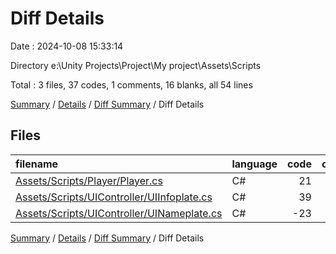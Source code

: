 # Diff Details

Date : 2024-10-08 15:33:14

Directory e:\\Unity Projects\\Project\\My project\\Assets\\Scripts

Total : 3 files,  37 codes, 1 comments, 16 blanks, all 54 lines

[Summary](results.md) / [Details](details.md) / [Diff Summary](diff.md) / Diff Details

## Files
| filename | language | code | comment | blank | total |
| :--- | :--- | ---: | ---: | ---: | ---: |
| [Assets/Scripts/Player/Player.cs](/Assets/Scripts/Player/Player.cs) | C# | 21 | 1 | 10 | 32 |
| [Assets/Scripts/UIController/UIInfoplate.cs](/Assets/Scripts/UIController/UIInfoplate.cs) | C# | 39 | 4 | 12 | 55 |
| [Assets/Scripts/UIController/UINameplate.cs](/Assets/Scripts/UIController/UINameplate.cs) | C# | -23 | -4 | -6 | -33 |

[Summary](results.md) / [Details](details.md) / [Diff Summary](diff.md) / Diff Details